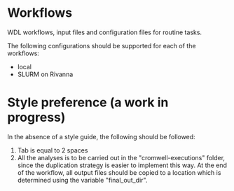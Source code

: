 # Workflows
WDL workflows, input files and configuration files for routine tasks.

The following configurations should be supported for each of the workflows:
* local
* SLURM on Rivanna

# Style preference (a work in progress)
In the absence of a style guide, the following should be followed:
1) Tab is equal to 2 spaces
2) All the analyses is to be carried out in the "cromwell-executions" folder, since the duplication strategy is easier to implement this way. At the end of the workflow, all output files should be copied to a location which is determined using the variable "final_out_dir". 
